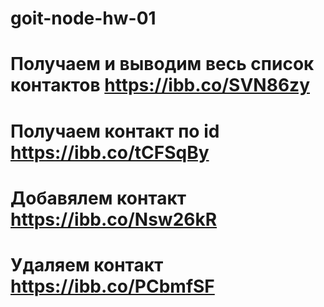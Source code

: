 # goit-node-hw-01

# Получаем и выводим весь список контактов https://ibb.co/SVN86zy

# Получаем контакт по id https://ibb.co/tCFSqBy

# Добавялем контакт https://ibb.co/Nsw26kR

# Удаляем контакт https://ibb.co/PCbmfSF
